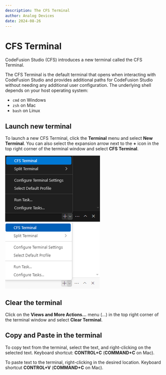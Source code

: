 ```yaml
---
description: The CFS Terminal
author: Analog Devices
date: 2024-08-26
---
```


# CFS Terminal

CodeFusion Studio (CFS) introduces a new terminal called the CFS Terminal.

The CFS Terminal is the default terminal that opens when interacting with CodeFusion Studio and provides additional paths for CodeFusion Studio without needing any additional user configuration.
The underlying shell depends on your host operating system:

- `cmd` on Windows
- `zsh` on Mac
- `bash` on Linux

## Launch new terminal

To launch a new CFS Terminal, click the **Terminal** menu and select **New Terminal**.
You can also select the expansion arrow next to the **+** icon in the top right corner of the terminal window and select **CFS Terminal**.

![New CFS Terminal](./images/terminal-new-dark.png#only-dark)
![New CFS Terminal](./images/terminal-new-light.png#only-light)

## Clear the terminal

Click on the **Views and More Actions...** menu (...) in the top right corner of the terminal window and select **Clear Terminal**.

## Copy and Paste in the terminal

To copy text from the terminal, select the text, and right-clicking on the selected text. Keyboard shortcut: **CONTROL+C** (**COMMAND+C** on Mac).

To paste text to the terminal, right-clicking in the desired location. Keyboard shortcut **CONTROL+V** (**COMMAND+C** on Mac).
